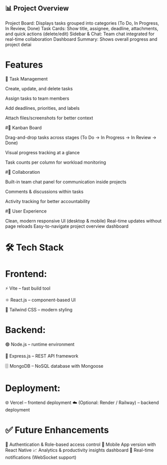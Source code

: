 ## 📊 Project Overview

Project Board: Displays tasks grouped into categories (To Do, In Progress, In Review, Done)
Task Cards: Show title, assignee, deadline, attachments, and quick actions (delete/edit)
Sidebar & Chat: Team chat integrated for real-time collaboration
Dashboard Summary: Shows overall progress and project detai

# Features
🔹 Task Management

Create, update, and delete tasks

Assign tasks to team members

Add deadlines, priorities, and labels

Attach files/screenshots for better context

#🔹 Kanban Board

Drag-and-drop tasks across stages (To Do → In Progress → In Review → Done)

Visual progress tracking at a glance

Task counts per column for workload monitoring

#🔹 Collaboration

Built-in team chat panel for communication inside projects

Comments & discussions within tasks

Activity tracking for better accountability

#🔹 User Experience

Clean, modern responsive UI (desktop & mobile)
Real-time updates without page reloads
Easy-to-navigate project overview dashboard

# 🛠️ Tech Stack

# Frontend:

⚡ Vite
 – fast build tool

⚛️ React.js
 – component-based UI

🎨 Tailwind CSS
 – modern styling

# Backend:

🟢 Node.js
 – runtime environment

🚏 Express.js
 – REST API framework

🗄️ MongoDB
 – NoSQL database with Mongoose

# Deployment:

🌐 Vercel
 – frontend deployment
☁️ (Optional: Render / Railway) – backend deployment

# ✅ Future Enhancements

🔐 Authentication & Role-based access control
📱 Mobile App version with React Native
📈 Analytics & productivity insights dashboard
🔔 Real-time notifications (WebSocket support)
